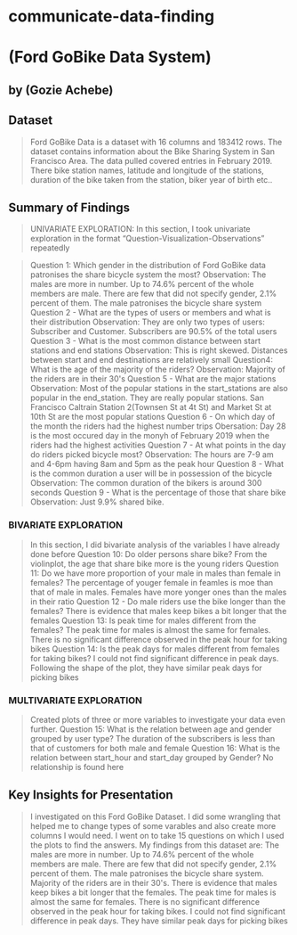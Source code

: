 # communicate-data-finding
# (Ford GoBike Data System)
## by (Gozie Achebe)


## Dataset

> Ford GoBike Data is a dataset with 16 columns and 183412 rows. The dataset contains information about the Bike Sharing System in San Francisco Area. The data pulled covered entries in February 2019. There bike station names, latitude and longitude of the stations, duration of the bike taken from the station, biker year of birth etc..


## Summary of Findings

> UNIVARIATE EXPLORATION: In this section, I took univariate exploration in the format “Question-Visualization-Observations” repeatedly

>Question 1: Which gender in the distribution of Ford GoBike data patronises the share bicycle system the most?
>Observation: The males are more in number. Up to 74.6% percent of the whole members are male. There are few that did not specify gender, 2.1% percent of them. The male patronises the bicycle share system
>Question 2 - What are the types of users or members and what is their distribution
>Observation: They are only two types of users: Subscriber and Customer. Subscribers are 90.5% of the total users
>Question 3 - What is the most common distance between start stations and end stations
>Observation: This is right skewed. Distances between start and end destinations are relatively small
>Question4: What is the age of the majority of the riders?
>Observation: Majority of the riders are in their 30's
>Question 5 - What are the major stations
>Observation: Most of the popular stations in the start_stations are also popular in the end_station. They are really popular stations. San Francisco Caltrain Station 2(Townsen St at 4t St) and Market St at 10th St are the most popular stations
>Question 6 - On which day of the month the riders had the highest number trips
>Obersation: Day 28 is the most occured day in the monyh of February 2019 when the riders had the highest activities
>Question 7 - At what points in the day do riders picked bicycle most?
>Observation: The hours are 7-9 am and 4-6pm having 8am and 5pm as the peak hour
>Question 8 - What is the common duration a user will be in possession of the bicycle
>Observation: The common duration of the bikers is around 300 seconds
>Question 9 - What is the percentage of those that share bike
>Observation:  Just 9.9% shared bike.

### BIVARIATE EXPLORATION
>In this section, I did bivariate analysis of the variables I have already done before
> Question 10: Do older persons share bike?
> From the violinplot, the age that share bike more is the young riders
> Question 11: Do we have more proportion of your male in males than female in females?
> The percentage of youger female in feamles is moe than that of male in males. Females have more yonger ones than the males in their ratio
>Question 12 - Do male riders use the bike longer than the females?
> There is evidence that males keep bikes a bit longer that the females
> Question 13: Is peak time for males different from the females?
> The peak time for males is almost the same for females. There is no significant difference observed in the peak hour for taking bikes
> Question 14: Is the peak days for males different from females for taking bikes?
> I could not find significant difference in peak days. Following the shape of the plot,  they have similar peak days for picking bikes


### MULTIVARIATE EXPLORATION

> Created plots of three or more variables to investigate your data even
further.
> Question 15: What is the relation between age and gender grouped by user type?
> The duration of the subscribers is less than that of customers for both male and female
> Question 16: What is the relation between start_hour and start_day grouped by Gender?
> No relationship is found here



## Key Insights for Presentation

> I investigated on this Ford GoBike Dataset. I did some wrangling that helped me to change types of some varables and also create more columns I would need. I went on to take 15 questions on which I used the plots to find the answers.
>My findings from this dataset are: The males are more in number. Up to 74.6% percent of the whole members are male. There are few that did not specify gender, 2.1% percent of them. The male patronises the bicycle share system. Majority of the riders are in their 30's. There is evidence that males keep bikes a bit longer that the females. The peak time for males is almost the same for females. There is no significant difference observed in the peak hour for taking bikes. I could not find significant difference in peak days. They have similar peak days for picking bikes
